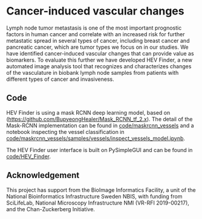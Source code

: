 # Cancer-induced vascular changes

Lymph node tumor metastasis is one of the most important prognostic factors in human cancer and correlate with an increased risk for further metastatic spread in several types of cancer, including breast cancer and pancreatic cancer, which are tumor types we focus on in our studies. We have identified cancer-induced vascular changes that can provide value as biomarkers. To evaluate this further we have developed HEV Finder, a new automated image analysis tool that recognizes and characterizes changes of the vasculature in biobank lymph node samples from patients with different types of cancer and invasiveness.

## Code

HEV Finder is using a mask RCNN deep learning model, based on (https://github.com/BupyeongHealer/Mask_RCNN_tf_2.x). The detail of the Mask-RCNN implementation can be found in [code/maskrcnn_vessels](https://github.com/BIIFSweden/MariaUlvmar2020-1/tree/master/code/maskrcnn_vessels) and a notebook inspecting the vessel classification in [code/maskrcnn_vessels/samples/vessels/inspect_vessels_model.ipynb](https://github.com/BIIFSweden/MariaUlvmar2020-1/blob/master/code/maskrcnn_vessels/samples/vessels/inspect_vessels_model.ipynb).

The HEV Finder user interface is built on PySimpleGUI and can be found in [code/HEV_Finder](https://github.com/BIIFSweden/MariaUlvmar2020-1/tree/master/code/HEV_Finder).

## Acknowledgement

This project has support from the BioImage Informatics Facility, a unit of the National Bioinformatics Infrastructure Sweden NBIS, with funding from SciLifeLab, National Microscopy Infrastructure NMI (VR-RFI 2019-00217), and the Chan-Zuckerberg Initiative.
